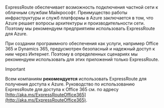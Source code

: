 ExpressRoute обеспечивает возможность подключения частной сети к облачным службам Майкрософт. Преимущество работы инфраструктуры и служб платформы в Azure заключается в том, что Azure решает вопросы архитектуры и производительности сети. Поэтому мы рекомендуем предприятиям использовать ExpressRoute для Azure.

При создании программного обеспечения как услуги, например Office 365 и Dynamics 365, предусмотрен безопасный и надежный доступ к ним через Интернет. Поэтому в определенных сценариях мы рекомендуем использовать для этих приложений только ExpressRoute.

> [!IMPORTANT]
> Всем компаниям **рекомендуется** использовать ExpressRoute для получения доступа к Azure. Руководство по использованию ExpressRoute для доступа к Office 365 см. по адресу [http://aka.ms/ExpressRouteOffice365](http://aka.ms/ExpressRouteOffice365).
> 
> 

<!---HONumber=AcomDC_0928_2016-->